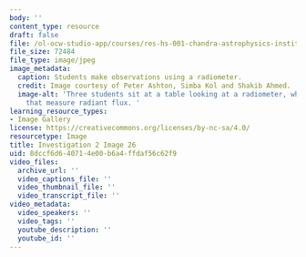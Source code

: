 ```yaml
---
body: ''
content_type: resource
draft: false
file: /ol-ocw-studio-app/courses/res-hs-001-chandra-astrophysics-institute/mithfh_chandra_inv2_radio.jpg
file_size: 72484
file_type: image/jpeg
image_metadata:
  caption: Students make observations using a radiometer.
  credit: Image courtesy of Peter Ashton, Simba Kol and Shakib Ahmed.
  image-alt: 'Three students sit at a table looking at a radiometer, which is a device
    that measure radiant flux. '
learning_resource_types:
- Image Gallery
license: https://creativecommons.org/licenses/by-nc-sa/4.0/
resourcetype: Image
title: Investigation 2 Image 26
uid: 8dccf6d6-4071-4e00-b6a4-ffdaf56c62f9
video_files:
  archive_url: ''
  video_captions_file: ''
  video_thumbnail_file: ''
  video_transcript_file: ''
video_metadata:
  video_speakers: ''
  video_tags: ''
  youtube_description: ''
  youtube_id: ''
---
```

